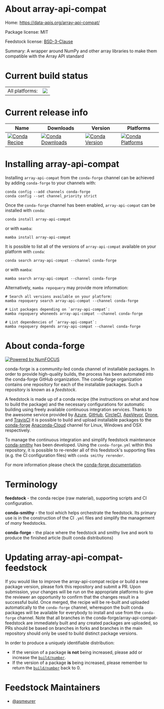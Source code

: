 About array-api-compat
======================

Home: https://data-apis.org/array-api-compat/

Package license: MIT

Feedstock license: [BSD-3-Clause](https://github.com/conda-forge/array-api-compat-feedstock/blob/main/LICENSE.txt)

Summary: A wrapper around NumPy and other array libraries to make them compatible with the Array API standard

Current build status
====================


<table><tr><td>All platforms:</td>
    <td>
      <a href="https://dev.azure.com/conda-forge/feedstock-builds/_build/latest?definitionId=18239&branchName=main">
        <img src="https://dev.azure.com/conda-forge/feedstock-builds/_apis/build/status/array-api-compat-feedstock?branchName=main">
      </a>
    </td>
  </tr>
</table>

Current release info
====================

| Name | Downloads | Version | Platforms |
| --- | --- | --- | --- |
| [![Conda Recipe](https://img.shields.io/badge/recipe-array--api--compat-green.svg)](https://anaconda.org/conda-forge/array-api-compat) | [![Conda Downloads](https://img.shields.io/conda/dn/conda-forge/array-api-compat.svg)](https://anaconda.org/conda-forge/array-api-compat) | [![Conda Version](https://img.shields.io/conda/vn/conda-forge/array-api-compat.svg)](https://anaconda.org/conda-forge/array-api-compat) | [![Conda Platforms](https://img.shields.io/conda/pn/conda-forge/array-api-compat.svg)](https://anaconda.org/conda-forge/array-api-compat) |

Installing array-api-compat
===========================

Installing `array-api-compat` from the `conda-forge` channel can be achieved by adding `conda-forge` to your channels with:

```
conda config --add channels conda-forge
conda config --set channel_priority strict
```

Once the `conda-forge` channel has been enabled, `array-api-compat` can be installed with `conda`:

```
conda install array-api-compat
```

or with `mamba`:

```
mamba install array-api-compat
```

It is possible to list all of the versions of `array-api-compat` available on your platform with `conda`:

```
conda search array-api-compat --channel conda-forge
```

or with `mamba`:

```
mamba search array-api-compat --channel conda-forge
```

Alternatively, `mamba repoquery` may provide more information:

```
# Search all versions available on your platform:
mamba repoquery search array-api-compat --channel conda-forge

# List packages depending on `array-api-compat`:
mamba repoquery whoneeds array-api-compat --channel conda-forge

# List dependencies of `array-api-compat`:
mamba repoquery depends array-api-compat --channel conda-forge
```


About conda-forge
=================

[![Powered by
NumFOCUS](https://img.shields.io/badge/powered%20by-NumFOCUS-orange.svg?style=flat&colorA=E1523D&colorB=007D8A)](https://numfocus.org)

conda-forge is a community-led conda channel of installable packages.
In order to provide high-quality builds, the process has been automated into the
conda-forge GitHub organization. The conda-forge organization contains one repository
for each of the installable packages. Such a repository is known as a *feedstock*.

A feedstock is made up of a conda recipe (the instructions on what and how to build
the package) and the necessary configurations for automatic building using freely
available continuous integration services. Thanks to the awesome service provided by
[Azure](https://azure.microsoft.com/en-us/services/devops/), [GitHub](https://github.com/),
[CircleCI](https://circleci.com/), [AppVeyor](https://www.appveyor.com/),
[Drone](https://cloud.drone.io/welcome), and [TravisCI](https://travis-ci.com/)
it is possible to build and upload installable packages to the
[conda-forge](https://anaconda.org/conda-forge) [Anaconda-Cloud](https://anaconda.org/)
channel for Linux, Windows and OSX respectively.

To manage the continuous integration and simplify feedstock maintenance
[conda-smithy](https://github.com/conda-forge/conda-smithy) has been developed.
Using the ``conda-forge.yml`` within this repository, it is possible to re-render all of
this feedstock's supporting files (e.g. the CI configuration files) with ``conda smithy rerender``.

For more information please check the [conda-forge documentation](https://conda-forge.org/docs/).

Terminology
===========

**feedstock** - the conda recipe (raw material), supporting scripts and CI configuration.

**conda-smithy** - the tool which helps orchestrate the feedstock.
                   Its primary use is in the construction of the CI ``.yml`` files
                   and simplify the management of *many* feedstocks.

**conda-forge** - the place where the feedstock and smithy live and work to
                  produce the finished article (built conda distributions)


Updating array-api-compat-feedstock
===================================

If you would like to improve the array-api-compat recipe or build a new
package version, please fork this repository and submit a PR. Upon submission,
your changes will be run on the appropriate platforms to give the reviewer an
opportunity to confirm that the changes result in a successful build. Once
merged, the recipe will be re-built and uploaded automatically to the
`conda-forge` channel, whereupon the built conda packages will be available for
everybody to install and use from the `conda-forge` channel.
Note that all branches in the conda-forge/array-api-compat-feedstock are
immediately built and any created packages are uploaded, so PRs should be based
on branches in forks and branches in the main repository should only be used to
build distinct package versions.

In order to produce a uniquely identifiable distribution:
 * If the version of a package **is not** being increased, please add or increase
   the [``build/number``](https://docs.conda.io/projects/conda-build/en/latest/resources/define-metadata.html#build-number-and-string).
 * If the version of a package **is** being increased, please remember to return
   the [``build/number``](https://docs.conda.io/projects/conda-build/en/latest/resources/define-metadata.html#build-number-and-string)
   back to 0.

Feedstock Maintainers
=====================

* [@asmeurer](https://github.com/asmeurer/)

